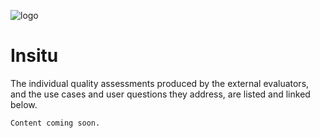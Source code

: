 ![logo](../LogoLine_horizon_C3S.png)

Insitu
=======================

The individual quality assessments produced by the external evaluators, and the use cases and user questions they address, are listed and linked below.

```{note}
Content coming soon.
```
